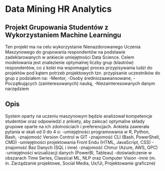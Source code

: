 # Data Mining HR Analytics

## Projekt Grupowania Studentów z Wykorzystaniem Machine Learningu

Ten projekt ma na celu wykorzystanie Nienazdorowanego Uczenia Maszynowego do grupowania respondentów na podstawie zadeklarowanych w ankiecie umiejętności Data Science.
Celem modelowania jest znalezienie optymalnej liczby grup (klastrów) respondentów, co z kolei ma wspomagać proces przypisywania ludzi do projektów pod kątem potrzeb projektowych tzn. przypisanie uczestników do grup z podziałem na: 
    -Mentor, 
    -Osoby średniozaawansowane, 
    -Początkujących (zainteresowanych) nauką,
    -Niezainteresowanych danym narzędziem

## Opis

System oparty na uczeniu maszynowym będzie analizował kompetencje studentów oraz odpowiedzi z ankiety, aby zalecać optymalne składy grupowe oparte na ich zdolnościach i preferencjach. Ankieta zawierała pytania w skali od 0 do 4 o:
    -umiejętności programowania w R, Python, Bash,
    -znajomość Version Control w GIT
    -znajomość CLI (Bash, PowerShell, CMD)
    -umiejętności projektowania Front Endu (HTML, JavaScript, CSS)
    -znajomość Baz Danych (SQL i inne)
    -znajomość Chmur (Azure, AWS, GPC)
    -umiejętności wizualizacji danych (PowerBI, Tableau)
    -doświadczenie w obszarach Time Series, Classical ML, NLP oraz Computer Vision
    -inne (m. in. Zarządzanie projektowe, Social Media, Ux/Ui, Projektowanie graficzne)

